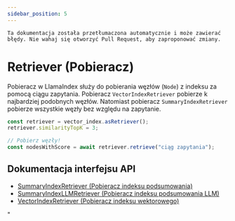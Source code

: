 ```yaml
---
sidebar_position: 5
---
```


`Ta dokumentacja została przetłumaczona automatycznie i może zawierać błędy. Nie wahaj się otworzyć Pull Request, aby zaproponować zmiany.`

# Retriever (Pobieracz)

Pobieracz w LlamaIndex służy do pobierania węzłów (`Node`) z indeksu za pomocą ciągu zapytania. Pobieracz `VectorIndexRetriever` pobierze k najbardziej podobnych węzłów. Natomiast pobieracz `SummaryIndexRetriever` pobierze wszystkie węzły bez względu na zapytanie.

```typescript
const retriever = vector_index.asRetriever();
retriever.similarityTopK = 3;

// Pobierz węzły!
const nodesWithScore = await retriever.retrieve("ciąg zapytania");
```

## Dokumentacja interfejsu API

- [SummaryIndexRetriever (Pobieracz indeksu podsumowania)](../../api/classes/SummaryIndexRetriever.md)
- [SummaryIndexLLMRetriever (Pobieracz indeksu podsumowania LLM)](../../api/classes/SummaryIndexLLMRetriever.md)
- [VectorIndexRetriever (Pobieracz indeksu wektorowego)](../../api/classes/VectorIndexRetriever.md)

"

